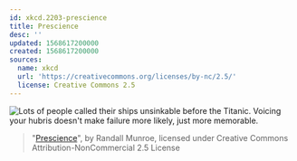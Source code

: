 ```yaml
---
id: xkcd.2203-prescience
title: Prescience
desc: ''
updated: 1568617200000
created: 1568617200000
sources:
  name: xkcd
  url: 'https://creativecommons.org/licenses/by-nc/2.5/'
  license: Creative Commons 2.5
---
```

![Lots of people called their ships unsinkable before the Titanic. Voicing your hubris doesn't make failure more likely, just more memorable.](https://imgs.xkcd.com/comics/prescience.png)
> "[Prescience](https://xkcd.com/2203/)", by Randall Munroe, licensed under Creative Commons Attribution-NonCommercial 2.5 License
